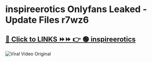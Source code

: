 
 # inspireerotics Onlyfans Leaked - Update Files r7wz6

## <h2><a href="https://clipsfans.com/inspireerotics&ref=git">🔗 Click to LINKS ⏩⏩ 👉 🟢 inspireerotics </a></h2>

<a href="https://clipsfans.com/inspireerotics&ref=git" rel="nofollow" data-target="animated-image.originalLink"><img src="https://i.ibb.co.com/xMMVF88/686577567.gif" alt="Viral Video Original" style="max-width: 100%; display: inline-block;" data-target="animated-image.originalImage"></a>

